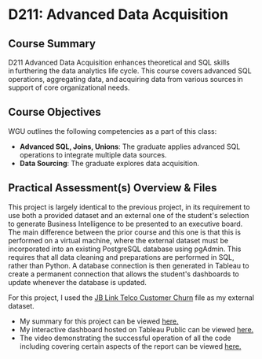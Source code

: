 # D211: Advanced Data Acquisition
## Course Summary
D211 Advanced Data Acquisition enhances theoretical and SQL skills in furthering the data analytics life cycle. This course covers advanced SQL operations, aggregating data, and acquiring data from various sources in support of core organizational needs. 

## Course Objectives
WGU outlines the following competencies as a part of this class:
- **Advanced SQL, Joins, Unions**: The graduate applies advanced SQL operations to integrate multiple data sources.
- **Data Sourcing**: The graduate explores data acquisition.
  
## Practical Assessment(s) Overview & Files

This project is largely identical to the previous project, in its requirement to use both a provided dataset and an external one of the student's selection to generate Business Intelligence to be presented to an executive board. The main difference between the prior course and this one is that this is performed on a virtual machine, where the external dataset must be incorporated into an existing PostgreSQL database using pgAdmin. This requires that all data cleaning and preparations are performed in SQL, rather than Python. A database connection is then generated in Tableau to create a permanent connection that allows the student's dashboards to update whenever the database is updated.

For this project, I used the [JB Link Telco Customer Churn](https://www.kaggle.com/datasets/johnflag/jb-link-telco-customer-churn) file as my external dataset.
- My summary for this project can be viewed [here.](WGU_D211_Task_1.pdf)
- My interactive dashboard hosted on Tableau Public can be viewed [here.](https://public.tableau.com/views/D210_17218913071080/Story1?:language=en-US&:sid=&:redirect=auth&:display_count=n&:origin=viz_share_link)
- The video demonstrating the successful operation of all the code including covering certain aspects of the report can be viewed [here.](https://drive.google.com/file/d/1O1fUy7qByCDTQyTNX02Vj5qKrqPQvjnm/view?usp=drive_link)

